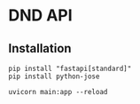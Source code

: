 # DND API

## Installation

```` 
pip install "fastapi[standard]" 
pip install python-jose
````

```` uvicorn main:app --reload ````